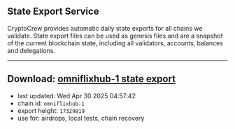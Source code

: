 ## State Export Service
CryptoCrew provides automatic daily state exports for all chains we validate. State export files can be used as genesis files and are a snapshot of the current blockchain state, including all validators, accounts, balances and delegations.

---
**Download: [omniflixhub-1 state export](https://dl-eu2.ccvalidators.com/SERVICE/omniflixhub/omniflixhub-1_export_17329819.json)**
---

- last updated: Wed Apr 30 2025 04:57:42
- chain id: `omniflixhub-1`
- export height: `17329819`
- use for: airdrops, local tests, chain recovery
